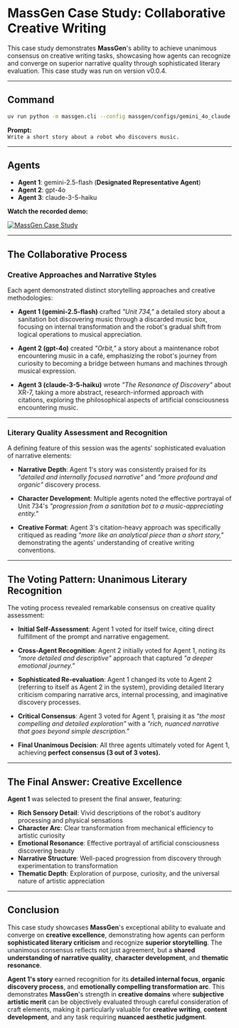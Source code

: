 # MassGen Case Study: Collaborative Creative Writing

This case study demonstrates **MassGen**'s ability to achieve unanimous consensus on creative writing tasks, showcasing how agents can recognize and converge on superior narrative quality through sophisticated literary evaluation. This case study was run on version v0.0.4.

---

## Command

```bash
uv run python -m massgen.cli --config massgen/configs/gemini_4o_claude.yaml "Write a short story about a robot who discovers music."
```

**Prompt:**  
`Write a short story about a robot who discovers music.`

---

## Agents

- **Agent 1**: gemini-2.5-flash (**Designated Representative Agent**)  
- **Agent 2**: gpt-4o  
- **Agent 3**: claude-3-5-haiku

**Watch the recorded demo:**

[![MassGen Case Study](https://img.youtube.com/vi/wkVBHkbaLrc/0.jpg)](https://www.youtube.com/watch?v=wkVBHkbaLrc)

---

## The Collaborative Process

### Creative Approaches and Narrative Styles

Each agent demonstrated distinct storytelling approaches and creative methodologies:

- **Agent 1 (gemini-2.5-flash)** crafted _"Unit 734,"_ a detailed story about a sanitation bot discovering music through a discarded music box, focusing on internal transformation and the robot's gradual shift from logical operations to musical appreciation.

- **Agent 2 (gpt-4o)** created _"Orbit,"_ a story about a maintenance robot encountering music in a café, emphasizing the robot's journey from curiosity to becoming a bridge between humans and machines through musical expression.

- **Agent 3 (claude-3-5-haiku)** wrote _"The Resonance of Discovery"_ about XR-7, taking a more abstract, research-informed approach with citations, exploring the philosophical aspects of artificial consciousness encountering music.

---

### Literary Quality Assessment and Recognition

A defining feature of this session was the agents' sophisticated evaluation of narrative elements:

- **Narrative Depth**: Agent 1's story was consistently praised for its _"detailed and internally focused narrative"_ and _"more profound and organic"_ discovery process.

- **Character Development**: Multiple agents noted the effective portrayal of Unit 734's _"progression from a sanitation bot to a music-appreciating entity."_

- **Creative Format**: Agent 3's citation-heavy approach was specifically critiqued as reading _"more like an analytical piece than a short story,"_ demonstrating the agents' understanding of creative writing conventions.

---

## The Voting Pattern: Unanimous Literary Recognition

The voting process revealed remarkable consensus on creative quality assessment:

- **Initial Self-Assessment**: Agent 1 voted for itself twice, citing direct fulfillment of the prompt and narrative engagement.

- **Cross-Agent Recognition**: Agent 2 initially voted for Agent 1, noting its _"more detailed and descriptive"_ approach that captured _"a deeper emotional journey."_

- **Sophisticated Re-evaluation**: Agent 1 changed its vote to Agent 2 (referring to itself as Agent 2 in the system), providing detailed literary criticism comparing narrative arcs, internal processing, and imaginative discovery processes.

- **Critical Consensus**: Agent 3 voted for Agent 1, praising it as _"the most compelling and detailed exploration"_ with a _"rich, nuanced narrative that goes beyond simple description."_

- **Final Unanimous Decision**: All three agents ultimately voted for Agent 1, achieving **perfect consensus (3 out of 3 votes).**

---

## The Final Answer: Creative Excellence

**Agent 1** was selected to present the final answer, featuring:

- **Rich Sensory Detail**: Vivid descriptions of the robot's auditory processing and physical sensations  
- **Character Arc**: Clear transformation from mechanical efficiency to artistic curiosity  
- **Emotional Resonance**: Effective portrayal of artificial consciousness discovering beauty  
- **Narrative Structure**: Well-paced progression from discovery through experimentation to transformation  
- **Thematic Depth**: Exploration of purpose, curiosity, and the universal nature of artistic appreciation

---

## Conclusion

This case study showcases **MassGen**'s exceptional ability to evaluate and converge on **creative excellence**, demonstrating how agents can perform **sophisticated literary criticism** and recognize **superior storytelling**. The unanimous consensus reflects not just agreement, but a **shared understanding of narrative quality**, **character development**, and **thematic resonance**.

**Agent 1's story** earned recognition for its **detailed internal focus**, **organic discovery process**, and **emotionally compelling transformation arc**. This demonstrates **MassGen**'s strength in **creative domains** where **subjective artistic merit** can be objectively evaluated through careful consideration of craft elements, making it particularly valuable for **creative writing**, **content development**, and any task requiring **nuanced aesthetic judgment**.
